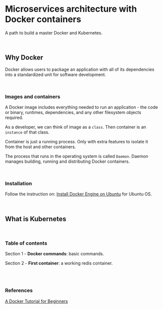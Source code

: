 # Microservices architecture with Docker containers
A path to build a master Docker and Kubernetes.

<br>

## Why Docker

Docker allows users to package an application with all of its dependencies into a standardized unit for software development.

<br>

### Images and containers

A Docker image includes everything needed to run an application - the code or binary, runtimes, dependencies, and any other filesystem objects required.

As a developer, we can think of image as a ```class```. Then container is an ```instance``` of that class.

Container is just a running process. Only with extra features to isolate it from the host and other containers.

The process that runs in the operating system is called ```Daemon```. Daemon manages building, running and distributing Docker containers.

<br>

### Installation

Follow the instruction on: [Install Docker Engine on Ubuntu](https://docs.docker.com/engine/install/ubuntu/) for Ubuntu OS.

<br>

## What is Kubernetes

<br>

### Table of contents
Section 1 - **Docker commands**: basic commands.

Section 2 - **First container**: a working redis container.


<br><br>

### References

[A Docker Tutorial for Beginners](https://docker-curriculum.com/)